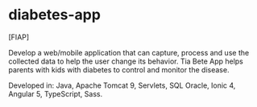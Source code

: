 # diabetes-app
[FIAP] 

Develop a web/mobile application that can capture, process and use the collected data to help the user change its behavior. Tia Bete App helps parents with kids with diabetes to control and monitor the disease. 

Developed in: Java, Apache Tomcat 9, Servlets, SQL Oracle, Ionic 4, Angular 5, TypeScript, Sass.

